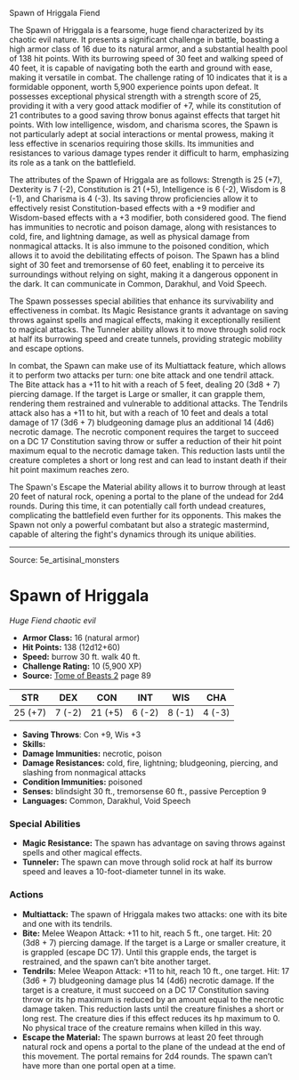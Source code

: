 <MonsterName/>Spawn of Hriggala</MonsterName>
<CreatureType/>Fiend</CreatureType>

<summary>The Spawn of Hriggala is a fearsome, huge fiend characterized by its chaotic evil nature. It presents a significant challenge in battle, boasting a high armor class of 16 due to its natural armor, and a substantial health pool of 138 hit points. With its burrowing speed of 30 feet and walking speed of 40 feet, it is capable of navigating both the earth and ground with ease, making it versatile in combat. The challenge rating of 10 indicates that it is a formidable opponent, worth 5,900 experience points upon defeat. It possesses exceptional physical strength with a strength score of 25, providing it with a very good attack modifier of +7, while its constitution of 21 contributes to a good saving throw bonus against effects that target hit points. With low intelligence, wisdom, and charisma scores, the Spawn is not particularly adept at social interactions or mental prowess, making it less effective in scenarios requiring those skills. Its immunities and resistances to various damage types render it difficult to harm, emphasizing its role as a tank on the battlefield.</summary>

<detail>

The attributes of the Spawn of Hriggala are as follows: Strength is 25 (+7), Dexterity is 7 (-2), Constitution is 21 (+5), Intelligence is 6 (-2), Wisdom is 8 (-1), and Charisma is 4 (-3). Its saving throw proficiencies allow it to effectively resist Constitution-based effects with a +9 modifier and Wisdom-based effects with a +3 modifier, both considered good. The fiend has immunities to necrotic and poison damage, along with resistances to cold, fire, and lightning damage, as well as physical damage from nonmagical attacks. It is also immune to the poisoned condition, which allows it to avoid the debilitating effects of poison. The Spawn has a blind sight of 30 feet and tremorsense of 60 feet, enabling it to perceive its surroundings without relying on sight, making it a dangerous opponent in the dark. It can communicate in Common, Darakhul, and Void Speech.

The Spawn possesses special abilities that enhance its survivability and effectiveness in combat. Its Magic Resistance grants it advantage on saving throws against spells and magical effects, making it exceptionally resilient to magical attacks. The Tunneler ability allows it to move through solid rock at half its burrowing speed and create tunnels, providing strategic mobility and escape options.

In combat, the Spawn can make use of its Multiattack feature, which allows it to perform two attacks per turn: one bite attack and one tendril attack. The Bite attack has a +11 to hit with a reach of 5 feet, dealing 20 (3d8 + 7) piercing damage. If the target is Large or smaller, it can grapple them, rendering them restrained and vulnerable to additional attacks. The Tendrils attack also has a +11 to hit, but with a reach of 10 feet and deals a total damage of 17 (3d6 + 7) bludgeoning damage plus an additional 14 (4d6) necrotic damage. The necrotic component requires the target to succeed on a DC 17 Constitution saving throw or suffer a reduction of their hit point maximum equal to the necrotic damage taken. This reduction lasts until the creature completes a short or long rest and can lead to instant death if their hit point maximum reaches zero.

The Spawn's Escape the Material ability allows it to burrow through at least 20 feet of natural rock, opening a portal to the plane of the undead for 2d4 rounds. During this time, it can potentially call forth undead creatures, complicating the battlefield even further for its opponents. This makes the Spawn not only a powerful combatant but also a strategic mastermind, capable of altering the fight's dynamics through its unique abilities.</detail>



---

Source: 5e_artisinal_monsters

# Spawn of Hriggala

*Huge* *Fiend* *chaotic evil*

- **Armor Class:** 16 (natural armor)
- **Hit Points:** 138 (12d12+60)
- **Speed:** burrow 30 ft. walk 40 ft.
- **Challenge Rating:** 10 (5,900 XP)
- **Source:** [Tome of Beasts 2](https://koboldpress.com/kpstore/product/tome-of-beasts-2-for-5th-edition) page 89

| STR | DEX | CON | INT | WIS | CHA |
| --- | --- | --- | --- | --- | --- |
| 25 (+7) | 7 (-2) | 21 (+5) | 6 (-2) | 8 (-1) | 4 (-3) |

- **Saving Throws**: Con +9, Wis +3
- **Skills:** 
- **Damage Immunities:** necrotic, poison
- **Damage Resistances:** cold, fire, lightning; bludgeoning, piercing, and slashing from nonmagical attacks
- **Condition Immunities:** poisoned
- **Senses:** blindsight 30 ft., tremorsense 60 ft., passive Perception 9
- **Languages:** Common, Darakhul, Void Speech

### Special Abilities

- **Magic Resistance:** The spawn has advantage on saving throws against spells and other magical effects.
- **Tunneler:** The spawn can move through solid rock at half its burrow speed and leaves a 10-foot-diameter tunnel in its wake.

### Actions

- **Multiattack:** The spawn of Hriggala makes two attacks: one with its bite and one with its tendrils.
- **Bite:** Melee Weapon Attack: +11 to hit, reach 5 ft., one target. Hit: 20 (3d8 + 7) piercing damage. If the target is a Large or smaller creature, it is grappled (escape DC 17). Until this grapple ends, the target is restrained, and the spawn can’t bite another target.
- **Tendrils:** Melee Weapon Attack: +11 to hit, reach 10 ft., one target. Hit: 17 (3d6 + 7) bludgeoning damage plus 14 (4d6) necrotic damage. If the target is a creature, it must succeed on a DC 17 Constitution saving throw or its hp maximum is reduced by an amount equal to the necrotic damage taken. This reduction lasts until the creature finishes a short or long rest. The creature dies if this effect reduces its hp maximum to 0. No physical trace of the creature remains when killed in this way.
- **Escape the Material:** The spawn burrows at least 20 feet through natural rock and opens a portal to the plane of the undead at the end of this movement. The portal remains for 2d4 rounds. The spawn can’t have more than one portal open at a time.




